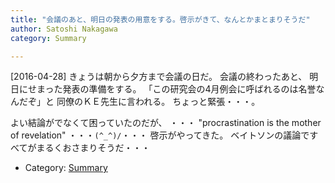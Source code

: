 ```yaml
---
title: "会議のあと、明日の発表の用意をする。啓示がきて、なんとかまとまりそうだ"
author: Satoshi Nakagawa
category: Summary

---
```


[2016-04-28]  きょうは朝から夕方まで会議の日だ。
会議の終わったあと、
明日にせまった発表の準備をする。
「この研究会の4月例会に呼ばれるのは名誉なんだぞ」と
同僚のＫＥ先生に言われる。
ちょっと緊張・・・。

 よい結論がでなくて困っていたのだが、
・・・ "procrastination is the mother of
revelation" ・・・`(^_^)/`・・・
啓示がやってきた。
ベイトソンの議論ですべてがまるくおさまりそうだ・・・

- Category: [Summary](categories.html#Summary)


